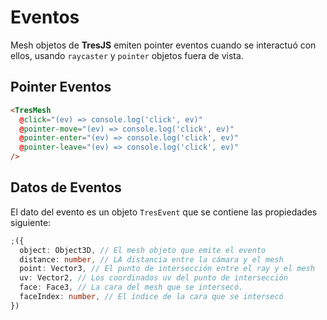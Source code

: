# Eventos <Badge type="warning" text="^1.6.0" />

Mesh objetos de **TresJS**  emiten pointer eventos cuando  se interactuó con ellos, usando `raycaster` y `pointer` objetos fuera de vista.

<StackBlitzEmbed project-id="tresjs-events" />

## Pointer Eventos

```html
<TresMesh
  @click="(ev) => console.log('click', ev)"
  @pointer-move="(ev) => console.log('click', ev)"
  @pointer-enter="(ev) => console.log('click', ev)"
  @pointer-leave="(ev) => console.log('click', ev)"
/>
```

## Datos de Eventos

El dato del evento es un objeto `TresEvent` que se contiene las propiedades siguiente:

```ts
;({
  object: Object3D, // El mesh objeto que emite el evento
  distance: number, // LA distancia entre la cámara y el mesh
  point: Vector3, // El punto de intersección entre el ray y el mesh
  uv: Vector2, // Los coordinados uv del punto de intersección
  face: Face3, // La cara del mesh que se intersecó.
  faceIndex: number, // El índice de la cara que se intersecó
})
```
